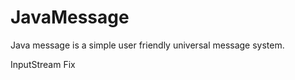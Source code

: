 <h1>JavaMessage</h1>

<p>Java message is a simple user friendly universal message system.</p>

<p>InputStream Fix</p>